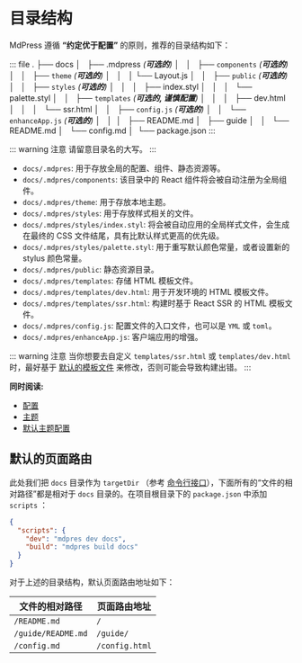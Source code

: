 # 目录结构

MdPress 遵循 **“约定优于配置”** 的原则，推荐的目录结构如下：

::: file
.
├── docs
│   ├── .mdpress _(**可选的**)_
│   │   ├── `components` _(**可选的**)_
│   │   ├── `theme` _(**可选的**)_
│   │   │   └── Layout.js
│   │   ├── `public` _(**可选的**)_
│   │   ├── `styles` _(**可选的**)_
│   │   │   ├── index.styl
│   │   │   └── palette.styl
│   │   ├── `templates` _(**可选的, 谨慎配置**)_
│   │   │   ├── dev.html
│   │   │   └── ssr.html
│   │   ├── `config.js` _(**可选的**)_
│   │   └── `enhanceApp.js` _(**可选的**)_
│   │ 
│   ├── README.md
│   ├── guide
│   │   └── README.md
│   └── config.md
│ 
└── package.json
:::

::: warning 注意
请留意目录名的大写。
:::

- `docs/.mdpres`: 用于存放全局的配置、组件、静态资源等。
- `docs/.mdpres/components`: 该目录中的 React 组件将会被自动注册为全局组件。
- `docs/.mdpres/theme`: 用于存放本地主题。
- `docs/.mdpres/styles`: 用于存放样式相关的文件。
- `docs/.mdpres/styles/index.styl`: 将会被自动应用的全局样式文件，会生成在最终的 CSS 文件结尾，具有比默认样式更高的优先级。
- `docs/.mdpres/styles/palette.styl`: 用于重写默认颜色常量，或者设置新的 stylus 颜色常量。
- `docs/.mdpres/public`: 静态资源目录。
- `docs/.mdpres/templates`: 存储 HTML 模板文件。
- `docs/.mdpres/templates/dev.html`: 用于开发环境的 HTML 模板文件。
- `docs/.mdpres/templates/ssr.html`: 构建时基于 React SSR 的 HTML 模板文件。
- `docs/.mdpres/config.js`: 配置文件的入口文件，也可以是 `YML` 或 `toml`。
- `docs/.mdpres/enhanceApp.js`: 客户端应用的增强。

::: warning 注意
当你想要去自定义 `templates/ssr.html` 或 `templates/dev.html` 时，最好基于 [默认的模板文件](https://github.com/docschina/mdpress/blob/master/packages/%40mdpress/core/lib/client/index.dev.html) 来修改，否则可能会导致构建出错。
:::

**同时阅读:**

- [配置](../config/README.md)
- [主题](../theme/README.md)
- [默认主题配置](../theme/default-theme-config.md)

## 默认的页面路由

此处我们把 `docs` 目录作为 `targetDir` （参考 [命令行接口](../api/cli.md#基本用法)），下面所有的“文件的相对路径”都是相对于 `docs` 目录的。在项目根目录下的 `package.json` 中添加 `scripts` ：

```json
{
  "scripts": {
    "dev": "mdpres dev docs",
    "build": "mdpres build docs"
  }
}
```

对于上述的目录结构，默认页面路由地址如下：

|   文件的相对路径    |  页面路由地址   |
|--------------------|----------------|
| `/README.md`       | `/`            |
| `/guide/README.md` | `/guide/`      |
| `/config.md`       | `/config.html` |

